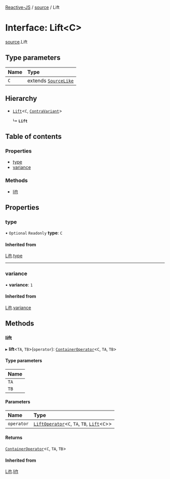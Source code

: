 [Reactive-JS](../README.md) / [source](../modules/source.md) / Lift

# Interface: Lift<C\>

[source](../modules/source.md).Lift

## Type parameters

| Name | Type |
| :------ | :------ |
| `C` | extends [`SourceLike`](source.SourceLike.md) |

## Hierarchy

- [`Lift`](liftable.Lift.md)<`C`, [`ContraVariant`](../modules/liftable.md#contravariant)\>

  ↳ **`Lift`**

## Table of contents

### Properties

- [type](source.Lift.md#type)
- [variance](source.Lift.md#variance)

### Methods

- [lift](source.Lift.md#lift)

## Properties

### type

• `Optional` `Readonly` **type**: `C`

#### Inherited from

[Lift](liftable.Lift.md).[type](liftable.Lift.md#type)

___

### variance

• **variance**: ``1``

#### Inherited from

[Lift](liftable.Lift.md).[variance](liftable.Lift.md#variance)

## Methods

### lift

▸ **lift**<`TA`, `TB`\>(`operator`): [`ContainerOperator`](../modules/container.md#containeroperator)<`C`, `TA`, `TB`\>

#### Type parameters

| Name |
| :------ |
| `TA` |
| `TB` |

#### Parameters

| Name | Type |
| :------ | :------ |
| `operator` | [`LiftOperator`](../modules/liftable.md#liftoperator)<`C`, `TA`, `TB`, [`Lift`](source.Lift.md)<`C`\>\> |

#### Returns

[`ContainerOperator`](../modules/container.md#containeroperator)<`C`, `TA`, `TB`\>

#### Inherited from

[Lift](liftable.Lift.md).[lift](liftable.Lift.md#lift)

